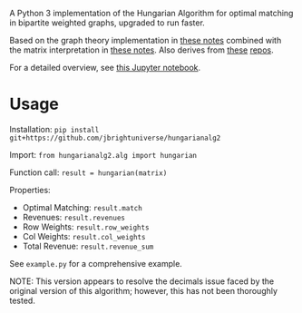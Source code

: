 A Python 3 implementation of the Hungarian Algorithm for optimal matching in bipartite weighted graphs, upgraded to run faster.

Based on the graph theory implementation in [these notes](http://www.cse.ust.hk/~golin/COMP572/Notes/Matching.pdf) combined with the matrix interpretation in [these notes](https://montoya.econ.ubc.ca/Econ514/hungarian.pdf). Also derives from [these](https://github.com/jbrightuniverse/FastHungarianAlgorithm) [repos](https://github.com/jbrightuniverse/hungarianalg).

For a detailed overview, see [this Jupyter notebook](https://github.com/jbrightuniverse/Hungarian-Algorithm-No.-5/blob/main/HungarianAlgorithm.ipynb).

# Usage

Installation: `pip install git+https://github.com/jbrightuniverse/hungarianalg2`

Import: `from hungarianalg2.alg import hungarian`

Function call: `result = hungarian(matrix)`

Properties:
- Optimal Matching: `result.match`
- Revenues: `result.revenues`
- Row Weights: `result.row_weights`
- Col Weights: `result.col_weights`
- Total Revenue: `result.revenue_sum`

See `example.py` for a comprehensive example.

NOTE: This version appears to resolve the decimals issue faced by the original version of this algorithm; however, this has not been thoroughly tested.
